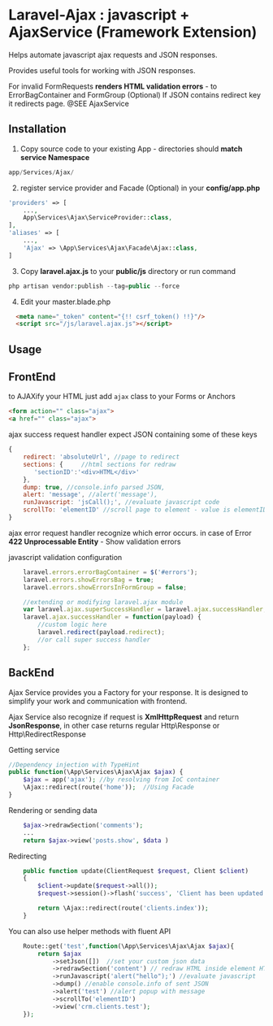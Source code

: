 # Laravel-Ajax : javascript + AjaxService (Framework Extension)

Helps automate javascript ajax requests and JSON responses.

Provides useful tools for working with JSON responses.

For invalid FormRequests **renders HTML validation errors** - to ErrorBagContainer and FormGroup (Optional)
If JSON contains redirect key it redirects page. @SEE AjaxService


Installation
------------

1) Copy source code to your existing App - directories should **match service Namespace**
~~~~~ php
app/Services/Ajax/
~~~~~

2) register service provider and Facade (Optional) in your **config/app.php**
~~~~~ php
'providers' => [
	...,
	App\Services\Ajax\ServiceProvider::class,
],
'aliases' => [
	...,
	'Ajax' => \App\Services\Ajax\Facade\Ajax::class,
]
~~~~~


3) Copy **laravel.ajax.js** to your **public/js** directory or run command
~~~~~ php
php artisan vendor:publish --tag=public --force
~~~~~

4) Edit your master.blade.php
~~~~~ html
  <meta name="_token" content="{!! csrf_token() !!}"/>
  <script src="/js/laravel.ajax.js"></script>
~~~~~

Usage
---------------------

## FrontEnd

to AJAXify your HTML just add `ajax` class to your Forms or Anchors
~~~~~ html
<form action="" class="ajax">
<a href="" class="ajax">
~~~~~

ajax success request handler expect JSON containing some of these keys
~~~~~ javascript
{
	redirect: 'absoluteUrl', //page to redirect
	sections: {     //html sections for redraw
	   'sectionID':'<div>HTML</div>'
	},
	dump: true, //console.info parsed JSON,
	alert: 'message', //alert('message'),
	runJavascript: 'jsCall();', //evaluate javascript code
	scrollTo: 'elementID' //scroll page to element - value is elementID
}
~~~~~

ajax error request handler recognize which error occurs.
in case of Error **422 Unprocessable Entity** - Show validation errors

javascript validation configuration
~~~~~ javascript
    laravel.errors.errorBagContainer = $('#errors');
    laravel.errors.showErrorsBag = true;
    laravel.errors.showErrorsInFormGroup = false;

    //extending or modifying laravel.ajax module
    var laravel.ajax.superSuccessHandler = laravel.ajax.successHandler;
    laravel.ajax.successHandler = function(payload) {
        //custom logic here
        laravel.redirect(payload.redirect);
        //or call super success handler
    };
~~~~~

## BackEnd

Ajax Service provides you a Factory for your response. It is designed to simplify your work and communication with frontend.

Ajax Service also recognize if request is **XmlHttpRequest** and return **JsonResponse**, in other case returns regular Http\Response or Http\RedirectResponse

Getting service
~~~~~ php
//Dependency injection with TypeHint
public function(\App\Services\Ajax\Ajax $ajax) {
	$ajax = app('ajax'); //by resolving from IoC container
	\Ajax::redirect(route('home'));  //Using Facade
}
~~~~~

Rendering or sending data
~~~~~ php
	$ajax->redrawSection('comments');
	...
	return $ajax->view('posts.show', $data )
~~~~~

Redirecting
~~~~~ php
    public function update(ClientRequest $request, Client $client)
    {
        $client->update($request->all());
        $request->session()->flash('success', 'Client has been updated.');

	    return \Ajax::redirect(route('clients.index'));
    }
~~~~~

You can also use helper methods with fluent API
~~~~~ php
	Route::get('test',function(\App\Services\Ajax\Ajax $ajax){
		return $ajax
			->setJson([])  //set your custom json data
			->redrawSection('content') // redraw HTML inside element HTML with id="content"
			->runJavascript('alert("hello");') //evaluate javascript
			->dump() //enable console.info of sent JSON
			->alert('test') //alert popup with message
			->scrollTo('elementID')
			->view('crm.clients.test');
	});
~~~~~


